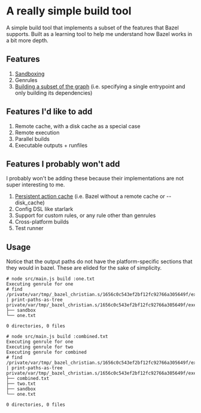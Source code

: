 # A really simple build tool

A simple build tool that implements a subset of the features that Bazel supports. Built as a learning tool to help me understand how Bazel works in a bit more depth.

## Features

1. [Sandboxing](https://github.com/christianscott/a-really-simple-build-tool/blob/master/src/SandboxedActionExecutor.js#L18-L53)
1. Genrules
1. [Building a subset of the graph](https://github.com/christianscott/a-really-simple-build-tool/blob/master/src/main.js#L106-L107) (i.e. specifying a single entrypoint and only building its dependencies)

## Features I'd like to add

1. Remote cache, with a disk cache as a special case
1. Remote execution
1. Parallel builds
1. Executable outputs + runfiles

## Features I probably won't add

I probably won't be adding these because their implementations are not super interesting to me.

1. [Persistent action cache](https://sluongng.hashnode.dev/bazel-caching-explained-pt-4-persistent-action-cache) (i.e. Bazel without a remote cache or --disk_cache)
1. Config DSL like starlark
1. Support for custom rules, or any rule other than genrules
1. Cross-platform builds
1. Test runner

## Usage

Notice that the output paths do not have the platform-specific sections that they would in bazel. These are elided for the sake of simplicity.

```
# node src/main.js build :one.txt
Executing genrule for one
# find /private/var/tmp/_bazel_christian.s/1656c0c543ef2bf12fc92766a305649f/execroot | print-paths-as-tree
private/var/tmp/_bazel_christian.s/1656c0c543ef2bf12fc92766a305649f/execroot
├── sandbox
└── one.txt

0 directories, 0 files

# node src/main.js build :combined.txt
Executing genrule for one
Executing genrule for two
Executing genrule for combined
# find /private/var/tmp/_bazel_christian.s/1656c0c543ef2bf12fc92766a305649f/execroot | print-paths-as-tree
private/var/tmp/_bazel_christian.s/1656c0c543ef2bf12fc92766a305649f/execroot
├── combined.txt
├── two.txt
├── sandbox
└── one.txt

0 directories, 0 files
```
